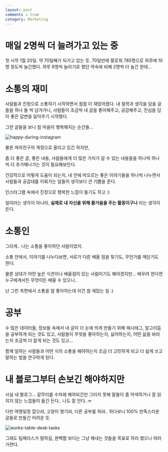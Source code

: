 ```yaml
---
layout: post
comments : true
category: Marketing
---
```



# 매일 2명씩 더 늘려가고 있는 중

첫 시작 1월 20일.
약 70일째가 되가고 있는 듯.
70일만에 팔로워 785명으로 하루에 10명 정도씩 늘긴했다.
하루 8명씩 늘리기로 했던 약속에 비해 2명씩 더 늘긴 한데... 

# 소통의 재미

사람들과 진정으로 소통하기 시작하면서 점점 더 재밌어졌다.
내 철학과 생각을 담을 글들을 하나 둘 씩 남겨가니,
사람들이 조금씩 내 글을 좋아해주고, 공감해주고, 진심을 담아 좋은 답변을 달아주기 시작했다.

그런 글들을 보니 참 마음이 행복해지는 순간들...

![happy-during-instagram](https://user-images.githubusercontent.com/35059428/55706212-33b6b080-5a13-11e9-983e-5276e90435c0.png)

물론 여자친구의 계정으로 올리고 있긴 하지만,

좀 더 좋은 글, 좋은 내용, 사람들에게 더 많은 가치가 갈 수 있는 내용들을
하나씩 하나씩 더 추가해나가는 것이 필요해보인다.

건강적으로 어떻게 도움이 되는지,
내 안에 떠오르는 좋은 이야기들을 하나씩 나누면서
사람들과 공감대를 이뤄가는 일들이 생각보다 큰 기쁨을 준다.

인스타그램 속에서 진정으로 행복한 느낌이 들기도 하고 :)

일이라는 생각이 아니라,
**실제로 내 자신을 위해 즐거움을 주는 활동이구나** 라는 생각이 든다.

# 소통인

그러게.. 나는 소통을 좋아하던 사람이었지.

소통 안에서, 이야기를 나누다보면, 서로가 다른 배울 점을 찾기도,
무언가를 깨닫기도 한다.

물론 상대가 어떤 높은 식견이나 배울점이 있는 사람이기도 해야겠지만...
배우려 한다면 누구에게서든 무엇이든 배울 수 있으니..

난 그런 측면에서 소통을 참 좋아하는데 이건 참 재밌는 일 :)

# 공부

수 많은 데이터들, 정보들 속에서
내 글이 더 눈에 띄게 만들기 위해
헤시태그, 알고리듬을 공부하게 되는 것도 있고,
사람들이 무엇을 좋아하는지, 싫어하는지, 어떤 삶을 바라는지 조금씩 더 알게 되는 것도 있고...

함께 일하는 사람들과 어떤 식의 소통을 해야하는지 조금 더 고민하게 되고
더 쉽게 쓰고 말하는 법을 연구하게 된다.

# 내 블로그부터 손보긴 해야하지만

사실 내 블로그... 갈무리를 수차례 해야되건만 그러지 못해 말들이 좀 어색하거나 잘 읽히지 않는 느낌들이 들긴 든다.. 나도 잘 안다..ㅠ 

다만 여행일정 잡으랴, 고양이 챙기랴, 다른 공부를 하랴.. 하다보니 100% 만족스러운 글들로 만들긴 어려운 듯. 

![works-table-desk-tasks](https://user-images.githubusercontent.com/35059428/55706871-e0ddf880-5a14-11e9-99fd-2baf7ef0fc0c.JPG)


그래도 팀페리스가 말하길, 완벽함 보다는 그냥 해내는 것들을 목표로 하라 했으니 따라가련다.

